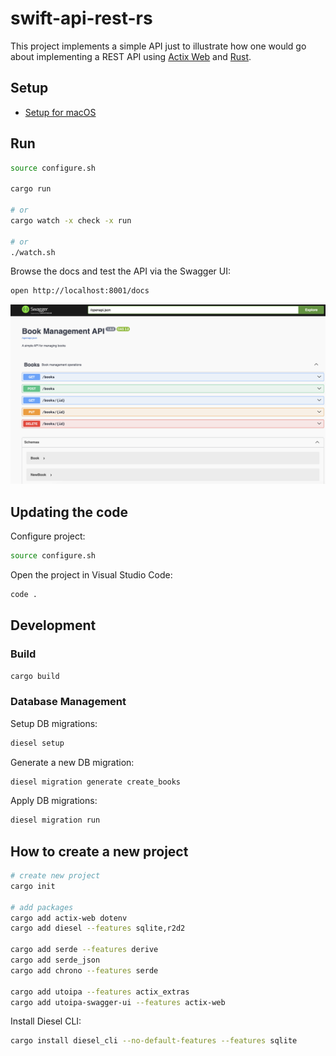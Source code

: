 # swift-api-rest-rs
This project implements a simple API just to illustrate how one would go about implementing a REST API using [Actix Web](https://actix.rs/) and [Rust](https://www.rust-lang.org/). 

## Setup

* [Setup for macOS](./docs/setup-macos.md)

## Run

```bash
source configure.sh

cargo run

# or
cargo watch -x check -x run

# or
./watch.sh
```

Browse the docs and test the API via the Swagger UI:

```bash
open http://localhost:8001/docs
```

![swagger-ui](./docs/swagger-ui.png)

## Updating the code

Configure project:

```bash
source configure.sh
```

Open the project in Visual Studio Code:

```bash
code .
```

## Development

### Build

```bash
cargo build
```

### Database Management

Setup DB migrations:

```bash
diesel setup
```

Generate a new DB migration:

```bash
diesel migration generate create_books
```

Apply DB migrations:

```bash
diesel migration run
```

## How to create a new project

```bash
# create new project
cargo init

# add packages
cargo add actix-web dotenv
cargo add diesel --features sqlite,r2d2

cargo add serde --features derive
cargo add serde_json
cargo add chrono --features serde

cargo add utoipa --features actix_extras
cargo add utoipa-swagger-ui --features actix-web
```

Install Diesel CLI:

```bash
cargo install diesel_cli --no-default-features --features sqlite
```

